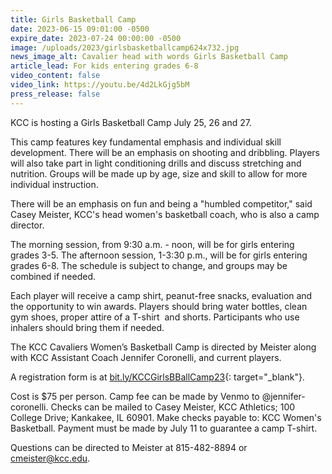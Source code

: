 ```yaml
---
title: Girls Basketball Camp
date: 2023-06-15 09:01:00 -0500
expire_date: 2023-07-24 00:00:00 -0500
image: /uploads/2023/girlsbasketballcamp624x732.jpg
news_image_alt: Cavalier head with words Girls Basketball Camp
article_lead: For kids entering grades 6-8
video_content: false
video_link: https://youtu.be/4d2LkGjg5bM
press_release: false
---
```

KCC is hosting a Girls Basketball Camp July 25, 26 and 27.

This camp features key fundamental emphasis and individual skill development. There will be an emphasis on shooting and dribbling. Players will also take part in light conditioning drills and discuss stretching and nutrition. Groups will be made up by age, size and skill to allow for more individual instruction.&nbsp;

There will be an emphasis on fun and being a "humbled competitor," said Casey Meister, KCC's head women's basketball coach, who is also a camp director.

The morning session, from 9:30 a.m. - noon, will be for girls entering grades 3-5. The afternoon session, 1-3:30 p.m., will be for girls entering grades 6-8. The schedule is subject to change, and groups may be combined if needed.&nbsp;

Each player will receive a camp shirt, peanut-free snacks, evaluation and the opportunity to win awards. Players should bring water bottles, clean gym shoes, proper attire of a T-shirt&nbsp; and shorts. Participants who use inhalers should bring them if needed.&nbsp;

The KCC Cavaliers Women’s Basketball Camp is directed by Meister along with KCC Assistant Coach Jennifer Coronelli, and current players.

A registration form is at [bit.ly/KCCGirlsBBallCamp23](){: target="_blank"}.&nbsp;

Cost is $75 per person. Camp fee can be made by Venmo to @jennifer-coronelli. Checks can be mailed to Casey Meister, KCC Athletics; 100 College Drive; Kankakee, IL 60901. Make checks payable to: KCC Women's Basketball. Payment must be made by July 11 to guarantee a camp T-shirt.

Questions can be directed to Meister at 815-482-8894 or [cmeister@kcc.edu](mailto:cmeister@kcc.edu).